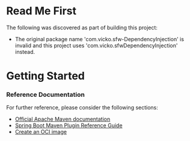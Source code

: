 # Read Me First
The following was discovered as part of building this project:

* The original package name 'com.vicko.sfw-DependencyInjection' is invalid and this project uses 'com.vicko.sfwDependencyInjection' instead.

# Getting Started

### Reference Documentation
For further reference, please consider the following sections:

* [Official Apache Maven documentation](https://maven.apache.org/guides/index.html)
* [Spring Boot Maven Plugin Reference Guide](https://docs.spring.io/spring-boot/docs/2.6.3/maven-plugin/reference/html/)
* [Create an OCI image](https://docs.spring.io/spring-boot/docs/2.6.3/maven-plugin/reference/html/#build-image)


